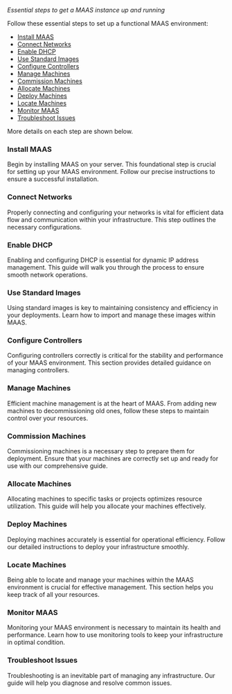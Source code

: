 *Essential steps to get a MAAS instance up and running*

Follow these essential steps to set up a functional MAAS environment:

- [Install MAAS](#install-maas)
- [Connect Networks](#connect-networks)
- [Enable DHCP](#enable-dhcp)
- [Use Standard Images](#use-standard-images)
- [Configure Controllers](#configure-controllers)
- [Manage Machines](#manage-machines)
- [Commission Machines](#commission-machines)
- [Allocate Machines](#allocate-machines)
- [Deploy Machines](#deploy-machines)
- [Locate Machines](#locate-machines)
- [Monitor MAAS](#monitor-maas)
- [Troubleshoot Issues](#troubleshoot-issues)

More details on each step are shown below.

### Install MAAS
Begin by installing MAAS on your server. This foundational step is crucial for setting up your MAAS environment. Follow our precise instructions to ensure a successful installation.

### Connect Networks
Properly connecting and configuring your networks is vital for efficient data flow and communication within your infrastructure. This step outlines the necessary configurations.

### Enable DHCP
Enabling and configuring DHCP is essential for dynamic IP address management. This guide will walk you through the process to ensure smooth network operations.

### Use Standard Images
Using standard images is key to maintaining consistency and efficiency in your deployments. Learn how to import and manage these images within MAAS.

### Configure Controllers
Configuring controllers correctly is critical for the stability and performance of your MAAS environment. This section provides detailed guidance on managing controllers.

### Manage Machines
Efficient machine management is at the heart of MAAS. From adding new machines to decommissioning old ones, follow these steps to maintain control over your resources.

### Commission Machines
Commissioning machines is a necessary step to prepare them for deployment. Ensure that your machines are correctly set up and ready for use with our comprehensive guide.

### Allocate Machines
Allocating machines to specific tasks or projects optimizes resource utilization. This guide will help you allocate your machines effectively.

### Deploy Machines
Deploying machines accurately is essential for operational efficiency. Follow our detailed instructions to deploy your infrastructure smoothly.

### Locate Machines
Being able to locate and manage your machines within the MAAS environment is crucial for effective management. This section helps you keep track of all your resources.

### Monitor MAAS
Monitoring your MAAS environment is necessary to maintain its health and performance. Learn how to use monitoring tools to keep your infrastructure in optimal condition.

### Troubleshoot Issues
Troubleshooting is an inevitable part of managing any infrastructure. Our guide will help you diagnose and resolve common issues.